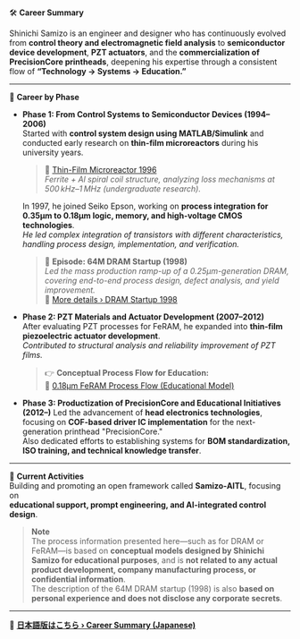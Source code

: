 🛠️ **Career Summary**

Shinichi Samizo is an engineer and designer who has continuously evolved from **control theory and electromagnetic field analysis** to **semiconductor device development**, **PZT actuators**, and the **commercialization of PrecisionCore printheads**, deepening his expertise through a consistent flow of **“Technology → Systems → Education.”**

---

📘 **Career by Phase**

- **Phase 1: From Control Systems to Semiconductor Devices (1994–2006)**  
  Started with **control system design using MATLAB/Simulink** and conducted early research on **thin-film microreactors** during his university years.  
  > 🧪 [Thin-Film Microreactor 1996](https://samizo-aitl.github.io/Edusemi-Plus/archive/in1996/thinfilm_microreactor.html)  
  > *Ferrite + Al spiral coil structure, analyzing loss mechanisms at 500 kHz–1 MHz (undergraduate research).*

  In 1997, he joined Seiko Epson, working on **process integration for 0.35μm to 0.18μm logic, memory, and high-voltage CMOS technologies**.  
  *He led complex integration of transistors with different characteristics, handling process design, implementation, and verification.*

  > 🧩 **Episode: 64M DRAM Startup (1998)**  
  > *Led the mass production ramp-up of a 0.25μm-generation DRAM, covering end-to-end process design, defect analysis, and yield improvement.*  
  > 🔗 [More details › DRAM Startup 1998](https://samizo-aitl.github.io/Edusemi-Plus/archive/in1998/DRAM_Startup_64M_1998.html)

- **Phase 2: PZT Materials and Actuator Development (2007–2012)**  
  After evaluating PZT processes for FeRAM, he expanded into **thin-film piezoelectric actuator development**.  
  *Contributed to structural analysis and reliability improvement of PZT films.*

  > 👉 **Conceptual Process Flow for Education:**  
  > 📘 [0.18μm FeRAM Process Flow (Educational Model)](https://github.com/Samizo-AITL/Edusemi-v4x/blob/main/d_chapter1_memory_technologies/doc_FeRAM/0.18um_FeRAM_ProcessFlow.md)

- **Phase 3: Productization of PrecisionCore and Educational Initiatives (2012–)**
Led the advancement of **head electronics technologies**, focusing on **COF-based driver IC implementation** for the next-generation printhead "PrecisionCore."  
Also dedicated efforts to establishing systems for **BOM standardization, ISO training, and technical knowledge transfer**.

---

🎯 **Current Activities**  
Building and promoting an open framework called **Samizo-AITL**, focusing on  
**educational support, prompt engineering, and AI-integrated control design**.

> **Note**  
> The process information presented here—such as for DRAM or FeRAM—is based on **conceptual models designed by Shinichi Samizo for educational purposes**, and is **not related to any actual product development, company manufacturing process, or confidential information**.  
> The description of the 64M DRAM startup (1998) is also **based on personal experience and does not disclose any corporate secrets**.

---

🔗 **[日本語版はこちら › Career Summary (Japanese)](./career-summary.md)**
